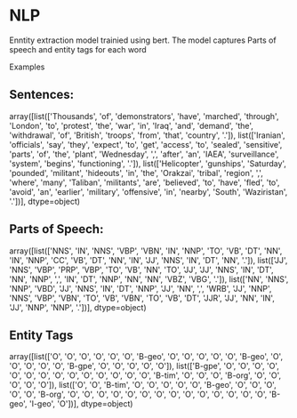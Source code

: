 # NLP
Enntity extraction model trainied using bert.
The model captures Parts of speech and entity tags for each word

Examples

## Sentences:

array([list(['Thousands', 'of', 'demonstrators', 'have', 'marched', 'through', 'London', 'to', 'protest', 'the', 'war', 'in', 'Iraq', 'and', 'demand', 'the', 'withdrawal', 'of', 'British', 'troops', 'from', 'that', 'country', '.']),
       list(['Iranian', 'officials', 'say', 'they', 'expect', 'to', 'get', 'access', 'to', 'sealed', 'sensitive', 'parts', 'of', 'the', 'plant', 'Wednesday', ',', 'after', 'an', 'IAEA', 'surveillance', 'system', 'begins', 'functioning', '.']),
       list(['Helicopter', 'gunships', 'Saturday', 'pounded', 'militant', 'hideouts', 'in', 'the', 'Orakzai', 'tribal', 'region', ',', 'where', 'many', 'Taliban', 'militants', 'are', 'believed', 'to', 'have', 'fled', 'to', 'avoid', 'an', 'earlier', 'military', 'offensive', 'in', 'nearby', 'South', 'Waziristan', '.'])],
      dtype=object)
      
## Parts of Speech:

array([list(['NNS', 'IN', 'NNS', 'VBP', 'VBN', 'IN', 'NNP', 'TO', 'VB', 'DT', 'NN', 'IN', 'NNP', 'CC', 'VB', 'DT', 'NN', 'IN', 'JJ', 'NNS', 'IN', 'DT', 'NN', '.']),
       list(['JJ', 'NNS', 'VBP', 'PRP', 'VBP', 'TO', 'VB', 'NN', 'TO', 'JJ', 'JJ', 'NNS', 'IN', 'DT', 'NN', 'NNP', ',', 'IN', 'DT', 'NNP', 'NN', 'NN', 'VBZ', 'VBG', '.']),
       list(['NN', 'NNS', 'NNP', 'VBD', 'JJ', 'NNS', 'IN', 'DT', 'NNP', 'JJ', 'NN', ',', 'WRB', 'JJ', 'NNP', 'NNS', 'VBP', 'VBN', 'TO', 'VB', 'VBN', 'TO', 'VB', 'DT', 'JJR', 'JJ', 'NN', 'IN', 'JJ', 'NNP', 'NNP', '.'])],
      dtype=object)
      
      
## Entity Tags

array([list(['O', 'O', 'O', 'O', 'O', 'O', 'B-geo', 'O', 'O', 'O', 'O', 'O', 'B-geo', 'O', 'O', 'O', 'O', 'O', 'B-gpe', 'O', 'O', 'O', 'O', 'O']),
       list(['B-gpe', 'O', 'O', 'O', 'O', 'O', 'O', 'O', 'O', 'O', 'O', 'O', 'O', 'O', 'O', 'B-tim', 'O', 'O', 'O', 'B-org', 'O', 'O', 'O', 'O', 'O']),
       list(['O', 'O', 'B-tim', 'O', 'O', 'O', 'O', 'O', 'B-geo', 'O', 'O', 'O', 'O', 'O', 'B-org', 'O', 'O', 'O', 'O', 'O', 'O', 'O', 'O', 'O', 'O', 'O', 'O', 'O', 'O', 'B-geo', 'I-geo', 'O'])],
      dtype=object)
